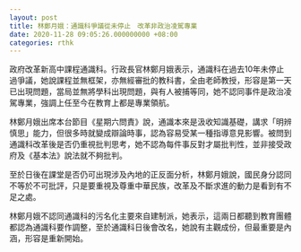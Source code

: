 ```yaml
---
layout: post
title: 林鄭月娥：通識科爭議從未停止　改革非政治凌駕專業
date: 2020-11-28 09:05:26.000000000 +08:00
categories: rthk
---
```


政府改革新高中課程通識科。行政長官林鄭月娥表示，通識科在過去10年未停止過爭議，她說課程並無框架，亦無經審批的教科書，全由老師教授，形容是第一天已出現問題，當局並無將學科出現問題，與有人被捕等同，她不認同事件是政治凌駕專業，強調上任至今在教育上都是專業領航。

林鄭月娥出席本台節目《星期六問責》說，通識本來是汲收知識基礎，講求「明辨慎思」能力，但很多時就變成辯論時事，認為容易受某一種指導意見影響。被問到通識科改革後是否仍重視批判思考，她不認為每件事反對才屬批判性，並非接受政府及《基本法》說法就不夠批判。

至於日後在課堂是否仍可出現涉及內地的正反面分析，林鄭月娥說，國民身分認同不等於不可批評，只是要重視及尊重中華民族，改革及不斷求進的動力是看到有不足之處。

林鄭月娥不認同通識科的污名化主要來自建制派，她表示，這兩日都聽到教育團體都認為通識科要作調整，至於通識科日後會改名，她說有主觀成份，但最重要是內涵，形容是重新開始。

